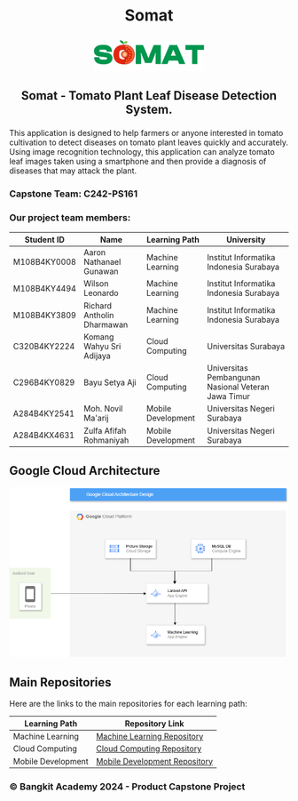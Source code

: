 # <p align="center">Somat</p>

<p align="center">
  <img width="200" src="https://github.com/BangkitCapstone/.github/blob/main/profile/logo1.png">
</p>

## <p align="center">Somat - Tomato Plant Leaf Disease Detection System.</p>

This application is designed to help farmers or anyone interested in tomato cultivation to detect diseases on tomato plant leaves quickly and accurately. Using image recognition technology, this application can analyze tomato leaf images taken using a smartphone and then provide a diagnosis of diseases that may attack the plant.

### Capstone Team: C242-PS161

### Our project team members:
|Student ID|Name|Learning Path|University|
|-----|-----|-----|-----|
|M108B4KY0008|Aaron Nathanael Gunawan|Machine Learning|Institut Informatika Indonesia Surabaya|
|M108B4KY4494|Wilson Leonardo|Machine Learning|Institut Informatika Indonesia Surabaya|
|M108B4KY3809|Richard Antholin Dharmawan|Machine Learning|Institut Informatika Indonesia Surabaya|
|C320B4KY2224|Komang Wahyu Sri Adijaya|Cloud Computing|Universitas Surabaya|
|C296B4KY0829|Bayu Setya Aji |Cloud Computing|Universitas Pembangunan Nasional Veteran Jawa Timur|
|A284B4KY2541|Moh. Novil Ma'arij|Mobile Development|Universitas Negeri Surabaya|
|A284B4KX4631|Zulfa Afifah Rohmaniyah|Mobile Development|Universitas Negeri Surabaya|

## Google Cloud Architecture
![somat-architecture](https://github.com/BangkitCapstone/.github/blob/main/profile/cloud_architecture.png)


## Main Repositories  

Here are the links to the main repositories for each learning path:  

| Learning Path         | Repository Link                               |
|-----------------------|-----------------------------------------------|
| Machine Learning      | [Machine Learning Repository](https://github.com/BangkitCapstone/Machine-Learning)            |
| Cloud Computing       | [Cloud Computing Repository](https://github.com/BangkitCapstone/Backend_API)             |
| Mobile Development    | [Mobile Development Repository](https://github.com/BangkitCapstone/mobile-dev)          |



### &copy; Bangkit Academy 2024 - Product Capstone Project

